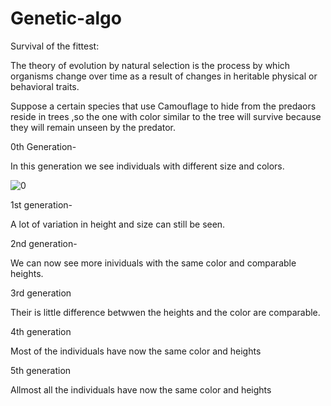 # Genetic-algo
Survival of the fittest:

The theory of evolution by natural selection is the process by which organisms change over time as a result of changes in heritable physical or behavioral traits.

Suppose a certain species that use Camouflage to hide from the predaors reside in trees ,so the one with color similar to the tree will survive because they will remain unseen by the predator.

0th Generation-

In this generation we see individuals with different size and colors.

![0](https://user-images.githubusercontent.com/43724427/87202418-270fbf00-c31e-11ea-8e3e-d08411ae02a5.PNG)

1st generation-

A lot of variation in height and size can still be seen.


2nd generation-

We can now see more inividuals with the same color and comparable heights.

3rd generation

Their is little difference betwwen the heights and the color are comparable.

4th generation

Most of the individuals have now the same color and heights

5th generation

Allmost all  the individuals have now the same color and heights
